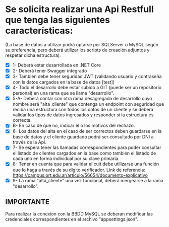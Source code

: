 # Se solicita realizar una Api Restfull que tenga las siguientes características:
(La base de datos a utilizar podrá optarse por SQLServer o MySQL según su preferencia, pero deberá utilizar los scripts de creación adjuntos y respetar dicha estructura).
- [x] 1- Deberá estar desarrollada en .NET Core
- [x] 2- Deberá tener Swagger integrado
- [x] 3- También debe tener seguridad JWT (validando usuario y contraseña con ls datos cargados en la base de datos [test])
- [x] 4- Todo el desarrollo debe estar subido a GIT (puede ser un repositorio personal) en una rama que se llame "desarrollo".
- [x] 5-A- Deberá contar con otra rama desagregada de desarrollo cuyo nombre será "alta_cliente" que contenga un endpoint con seguridad que reciba una estructura con todos los datos de un cliente y se deberá validar los tipos de datos ingresados y responder si la estructura es correcta.
- [x] B- En caso de que no, indicar el o los motivos del rechazo.
- [x] 6- Los datos del alta en el caso de ser correctos deben guardarse en la base de datos y el cliente guardado podrá ser consultado por DNI a través de la Api.
- [x] 7- Se espera tener las llamadas correspondientes para poder consultar el listado de clientes cargados en la base como también el listado de cada uno en forma individual por su clave primaria.
- [x] 8- Tener en cuenta que para validar el cuit debe utilizarse una función que lo haga a través de su dígito verificador. Link de referencia: https://campus.ort.edu.ar/articulo/56654/documento-explicativo
- [x] 9- La rama "alta_cliente" una vez funcional, deberá mergearse a la rama "desarrollo".

## IMPORTANTE
Para realizar la conexion con la BBDD MySQL se deberan modificar las credenciales correspondientes en el archivo "appsettings.json".
